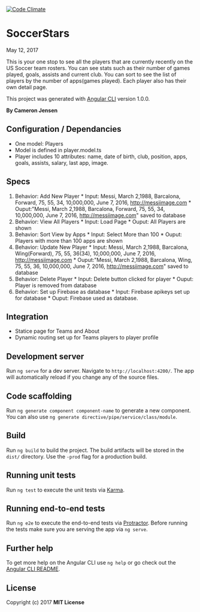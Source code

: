 [![Code Climate](https://codeclimate.com/github/seacamjen/soccer-stars/badges/gpa.svg)](https://codeclimate.com/github/seacamjen/soccer-stars)

# SoccerStars

May 12, 2017

This is your one stop to see all the players that are currently recently on the US Soccer team rosters. You can see stats such as their number of games played, goals, assists and current club. You can sort to see the list of players by the number of apps(games played). Each player also has their own detail page.

This project was generated with [Angular CLI](https://github.com/angular/angular-cli) version 1.0.0.

**By Cameron Jensen**

## Configuration / Dependancies
  * One model: Players
  * Model is defined in player.model.ts
  * Player includes 10 attributes: name, date of birth, club, position, apps, goals, assists, salary, last app, image.

## Specs
  1. Behavior: Add New Player
    * Input: Messi, March 2,1988, Barcalona, Forward, 75, 55, 34, 10,000,000, June 7, 2016, http://messiimage.com
    * Ouput:"Messi, March 2,1988, Barcalona, Forward, 75, 55, 34, 10,000,000, June 7, 2016, http://messiimage.com" saved to database
  2. Behavior: View All Players
    * Input: Load Page
    * Ouput: All Players are shown
  3. Behavior: Sort View by Apps
    * Input: Select More than 100
    * Ouput: Players with more than 100 apps are shown
  4. Behavior: Update New Player
    * Input: Messi, March 2,1988, Barcalona, Wing(Forward), 75, 55, 36(34), 10,000,000, June 7, 2016, http://messiimage.com
    * Ouput:"Messi, March 2,1988, Barcalona, Wing, 75, 55, 36, 10,000,000, June 7, 2016, http://messiimage.com" saved to database
  5. Behavior: Delete Player
    * Input: Delete button clicked for player
    * Ouput: Player is removed from database
  6. Behavior: Set up Firebase as database
    * Input: Firebase apikeys set up for database
    * Ouput: Firebase used as database.

## Integration
  * Statice page for Teams and About
  * Dynamic routing set up for Teams players to player profile

## Development server

Run `ng serve` for a dev server. Navigate to `http://localhost:4200/`. The app will automatically reload if you change any of the source files.

## Code scaffolding

Run `ng generate component component-name` to generate a new component. You can also use `ng generate directive/pipe/service/class/module`.

## Build

Run `ng build` to build the project. The build artifacts will be stored in the `dist/` directory. Use the `-prod` flag for a production build.

## Running unit tests

Run `ng test` to execute the unit tests via [Karma](https://karma-runner.github.io).

## Running end-to-end tests

Run `ng e2e` to execute the end-to-end tests via [Protractor](http://www.protractortest.org/).
Before running the tests make sure you are serving the app via `ng serve`.

## Further help

To get more help on the Angular CLI use `ng help` or go check out the [Angular CLI README](https://github.com/angular/angular-cli/blob/master/README.md).


## License

Copyright (c) 2017 **MIT License**
